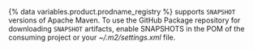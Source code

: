 {% data variables.product.prodname_registry %} supports `SNAPSHOT` versions of Apache Maven. To use the GitHub Package repository for downloading `SNAPSHOT` artifacts, enable SNAPSHOTS in the POM of the consuming project or your  *~/.m2/settings.xml* file.
